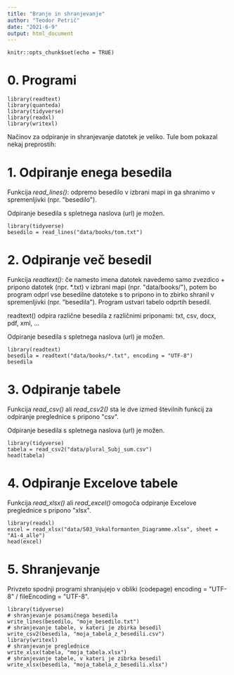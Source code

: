 ```yaml
---
title: "Branje in shranjevanje"
author: "Teodor Petrič"
date: "2021-6-9"
output: html_document
---
```


```{r setup, include=FALSE}
knitr::opts_chunk$set(echo = TRUE)
```

# 0. Programi

```{r}
library(readtext)
library(quanteda)
library(tidyverse)
library(readxl)
library(writexl)

```

Načinov za odpiranje in shranjevanje datotek je veliko. Tule bom pokazal nekaj preprostih:


# 1. Odpiranje enega besedila

Funkcija *read_lines()*: odpremo besedilo v izbrani mapi in ga shranimo v spremenljivki (npr. "besedilo").

Odpiranje besedila s spletnega naslova (url) je možen.

```{r}
library(tidyverse)
besedilo = read_lines("data/books/tom.txt")

```


# 2. Odpiranje več besedil

Funkcija *readtext()*: če namesto imena datotek navedemo samo zvezdico + pripono datotek (npr. *.txt) v izbrani mapi (npr. "data/books/"), potem bo program odprl vse besedilne datoteke s to pripono in to zbirko shranil v spremenljivki (npr. "besedila"). Program ustvari tabelo odprtih besedil.

readtext() odpira različne besedila z različnimi priponami: txt, csv, docx, pdf, xml, ...

Odpiranje besedila s spletnega naslova (url) je možen.

```{r}
library(readtext)
besedila = readtext("data/books/*.txt", encoding = "UTF-8")
besedila

```


# 3. Odpiranje tabele

Funkcija *read_csv()* ali *read_csv2()* sta le dve izmed številnih funkcij za odpiranje preglednice s pripono "csv". 

Odpiranje besedila s spletnega naslova (url) je možen.

```{r}
library(tidyverse)
tabela = read_csv2("data/plural_Subj_sum.csv")
head(tabela)

```


# 4. Odpiranje Excelove tabele

Funkcija *read_xlsx()* ali *read_excel()* omogoča odpiranje Excelove preglednice s pripono "xlsx". 

```{r}
library(readxl)
excel = read_xlsx("data/S03_Vokalformanten_Diagramme.xlsx", sheet = "A1-4_alle")
head(excel)

```


# 5. Shranjevanje

Privzeto spodnji programi shranjujejo v obliki (codepage) encoding = "UTF-8" / fileEncoding = "UTF-8".

```{r}
library(tidyverse)
# shranjevanje posamičnega besedila
write_lines(besedilo, "moje_besedilo.txt")
# shranjevanje tabele, v kateri je zbirka besedil
write_csv2(besedila, "moja_tabela_z_besedili.csv")
library(writexl)
# shranjevanje preglednice
write_xlsx(tabela, "moja_tabela.xlsx")
# shranjevanje tabele, v kateri je zibrka besedil
write_xlsx(besedila, "moja_tabela_z_besedili.xlsx")

```

